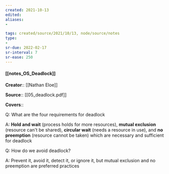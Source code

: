 ```yaml
---
created: 2021-10-13
edited: 
aliases:
- 

tags: created/source/2021/10/13, node/source/notes
type:
- 
sr-due: 2022-02-17
sr-interval: 7
sr-ease: 250
---
```


#### [[notes_OS_Deadlock]]

**Creator**:: [[Nathan Eloe]]

**Source**:: [[05_deadlock.pdf]]

**Covers**:: 

Q: What are the four requirements for deadlock

A: **Hold and wait** (process holds for more resources), **mutual exclusion** (resource can't be shared), **circular wait** (needs a resource in use), and **no preemption** (resource cannot be taken) which are necessary and sufficient for deadlock

Q: How do we avoid deadlock?

A: Prevent it, avoid it, detect it, or ignore it, but mutual exclusion and no preemption are preferred practices
